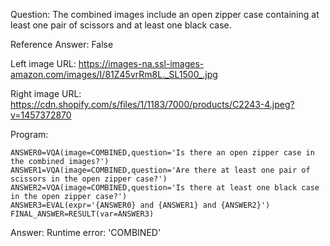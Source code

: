 Question: The combined images include an open zipper case containing at least one pair of scissors and at least one black case.

Reference Answer: False

Left image URL: https://images-na.ssl-images-amazon.com/images/I/81Z45vrRm8L._SL1500_.jpg

Right image URL: https://cdn.shopify.com/s/files/1/1183/7000/products/C2243-4.jpeg?v=1457372870

Program:

```
ANSWER0=VQA(image=COMBINED,question='Is there an open zipper case in the combined images?')
ANSWER1=VQA(image=COMBINED,question='Are there at least one pair of scissors in the open zipper case?')
ANSWER2=VQA(image=COMBINED,question='Is there at least one black case in the open zipper case?')
ANSWER3=EVAL(expr='{ANSWER0} and {ANSWER1} and {ANSWER2}')
FINAL_ANSWER=RESULT(var=ANSWER3)
```
Answer: Runtime error: 'COMBINED'

